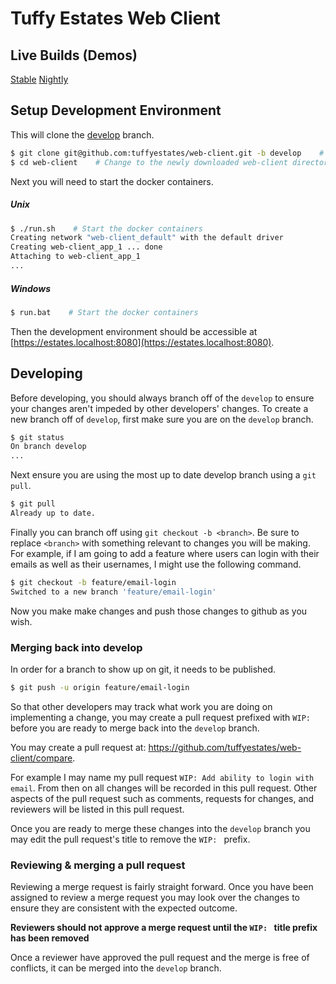 # Tuffy Estates Web Client

## Live Builds (Demos)
[Stable](https://tuffyestates.netlify.com)
[Nightly](https://dev--tuffyestates.netlify.com)

## Setup Development Environment
This will clone the [develop](https://github.com/tuffyestates/web-client/tree/develop) branch.
```sh
$ git clone git@github.com:tuffyestates/web-client.git -b develop    # Download the source
$ cd web-client    # Change to the newly downloaded web-client directory
```

Next you will need to start the docker containers.

##### Unix
```sh
$ ./run.sh    # Start the docker containers
Creating network "web-client_default" with the default driver
Creating web-client_app_1 ... done
Attaching to web-client_app_1
...
```

##### Windows
```sh
$ run.bat    # Start the docker containers
```

Then the development environment should be accessible at [https://estates.localhost:8080](https://estates.localhost:8080).

## Developing

Before developing, you should always branch off of the `develop` to ensure your changes aren't impeded by other developers' changes. To create a new branch off of `develop`, first make sure you are on the `develop` branch.

```sh
$ git status
On branch develop
...
```

Next ensure you are using the most up to date develop branch using a `git pull`.

```sh
$ git pull
Already up to date.
```

Finally you can branch off using `git checkout -b <branch>`. Be sure to replace `<branch>` with something relevant to changes you will be making. For example, if I am going to add a feature where users can login with their emails as well as their usernames, I might use the following command.

```sh
$ git checkout -b feature/email-login
Switched to a new branch 'feature/email-login'
```

Now you make make changes and push those changes to github as you wish.

### Merging back into develop

In order for a branch to show up on git, it needs to be published.

```sh
$ git push -u origin feature/email-login
```

So that other developers may track what work you are doing on implementing a change, you may create a pull request prefixed with `WIP: ` before you are ready to merge back into the `develop` branch.

You may create a pull request at: https://github.com/tuffyestates/web-client/compare.

For example I may name my pull request `WIP: Add ability to login with email`. From then on all changes will be recorded in this pull request. Other aspects of the pull request such as comments, requests for changes, and reviewers will be listed in this pull request.

Once you are ready to merge these changes into the `develop` branch you may edit the pull request's title to remove the `WIP: ` prefix.

### Reviewing & merging a pull request

Reviewing a merge request is fairly straight forward. Once you have been assigned to review a merge request you may look over the changes to ensure they are consistent with the expected outcome.

**Reviewers should not approve a merge request until the `WIP: ` title prefix has been removed**

Once a reviewer have approved the pull request and the merge is free of conflicts, it can be merged into the `develop` branch.
